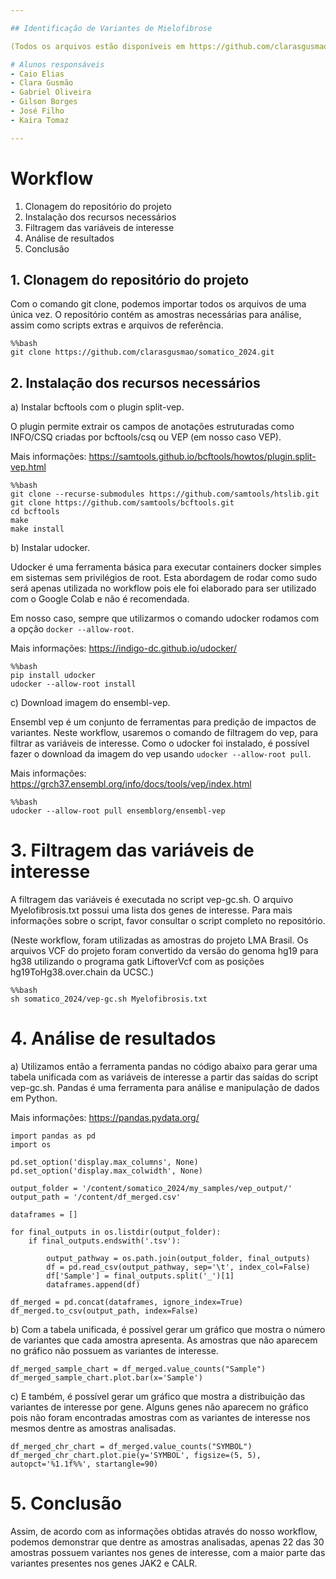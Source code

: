 ```yaml
---

## Identificação de Variantes de Mielofibrose

(Todos os arquivos estão disponíveis em https://github.com/clarasgusmao/somatico_2024.git.)

# Alunos responsáveis
- Caio Elias
- Clara Gusmão
- Gabriel Oliveira
- Gilson Borges
- José Filho
- Kaira Tomaz

---
```

# Workflow

1. Clonagem do repositório do projeto
2. Instalação dos recursos necessários
3. Filtragem das variáveis de interesse
4. Análise de resultados
5. Conclusão

## 1. Clonagem do repositório do projeto
Com o comando git clone, podemos importar todos os arquivos de uma única vez. O repositório contém as amostras necessárias para análise, assim como scripts extras e arquivos de referência.

```
%%bash
git clone https://github.com/clarasgusmao/somatico_2024.git
```

## 2. Instalação dos recursos necessários

a) Instalar bcftools com o plugin split-vep.

O plugin permite extrair os campos de anotações estruturadas como INFO/CSQ criadas por bcftools/csq ou VEP (em nosso caso VEP).

Mais informações: https://samtools.github.io/bcftools/howtos/plugin.split-vep.html

```
%%bash
git clone --recurse-submodules https://github.com/samtools/htslib.git
git clone https://github.com/samtools/bcftools.git
cd bcftools
make
make install
```

b) Instalar udocker.

Udocker é uma ferramenta básica para executar containers docker simples em sistemas sem privilégios de root. Esta abordagem de rodar como sudo será apenas utilizada no workflow pois ele foi elaborado para ser utilizado com o Google Colab e não é recomendada.

Em nosso caso, sempre que utilizarmos o comando udocker rodamos com a opção `docker --allow-root`.

Mais informações: https://indigo-dc.github.io/udocker/

```
%%bash
pip install udocker
udocker --allow-root install
```

c) Download imagem do ensembl-vep.

Ensembl vep é um conjunto de ferramentas para predição de impactos de variantes. Neste workflow, usaremos o comando de filtragem do vep, para filtrar as variáveis de interesse. Como o udocker foi instalado, é possível fazer o download da imagem do vep usando `udocker --allow-root pull`.

Mais informações: https://grch37.ensembl.org/info/docs/tools/vep/index.html

```
%%bash
udocker --allow-root pull ensemblorg/ensembl-vep
```

# 3. Filtragem das variáveis de interesse

A filtragem das variáveis é executada no script vep-gc.sh. O arquivo Myelofibrosis.txt possui uma lista dos genes de interesse. Para mais informações sobre o script, favor consultar o script completo no repositório.

(Neste workflow, foram utilizadas as amostras do projeto LMA Brasil. Os arquivos VCF do projeto foram convertido da versão do genoma hg19 para hg38 utilizando o programa gatk LiftoverVcf com as posições hg19ToHg38.over.chain da UCSC.)

```
%%bash
sh somatico_2024/vep-gc.sh Myelofibrosis.txt
```

# 4. Análise de resultados

a) Utilizamos então a ferramenta pandas no código abaixo para gerar uma tabela unificada com as variáveis de interesse a partir das saídas do script vep-gc.sh. Pandas é uma ferramenta para análise e manipulação de dados em Python.

Mais informações: https://pandas.pydata.org/

```
import pandas as pd
import os

pd.set_option('display.max_columns', None)
pd.set_option('display.max_colwidth', None)

output_folder = '/content/somatico_2024/my_samples/vep_output/'
output_path = '/content/df_merged.csv'

dataframes = []

for final_outputs in os.listdir(output_folder):
    if final_outputs.endswith('.tsv'):

        output_pathway = os.path.join(output_folder, final_outputs)
        df = pd.read_csv(output_pathway, sep='\t', index_col=False)
        df['Sample'] = final_outputs.split('_')[1]
        dataframes.append(df)

df_merged = pd.concat(dataframes, ignore_index=True)
df_merged.to_csv(output_path, index=False)
```

b) Com a tabela unificada, é possível gerar um gráfico que mostra o número de variantes que cada amostra apresenta. As amostras que não aparecem no gráfico não possuem as variantes de interesse.

```
df_merged_sample_chart = df_merged.value_counts("Sample")
df_merged_sample_chart.plot.bar(x='Sample')
```

c) E também, é possível gerar um gráfico que mostra a distribuição das variantes de interesse por gene. Alguns genes não aparecem no gráfico pois não foram encontradas amostras com as variantes de interesse nos mesmos dentre as amostras analisadas.

```
df_merged_chr_chart = df_merged.value_counts("SYMBOL")
df_merged_chr_chart.plot.pie(y='SYMBOL', figsize=(5, 5), autopct='%1.1f%%', startangle=90)
```

# 5. Conclusão

Assim, de acordo com as informações obtidas através do nosso workflow, podemos demonstrar que dentre as amostras analisadas, apenas 22 das 30 amostras possuem variantes nos genes de interesse, com a maior parte das variantes presentes nos genes JAK2 e CALR.
